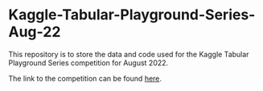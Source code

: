 # Kaggle-Tabular-Playground-Series-Aug-22

This repository is to store the data and code used for the Kaggle Tabular Playground Series competition for August 2022. 

The link to the competition can be found [here](https://www.kaggle.com/competitions/tabular-playground-series-aug-2022/overview).
